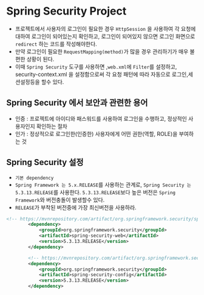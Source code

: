 # Spring Security Project
- 프로젝트에서 사용자의 로그인이 필요한 경우 `HttpSession` 을 사용하여 각 요청에 대하여 로그인이 되어있는지 확인하고, 로그인이 되어있지 않으면 로그인 화면으로 `redirect` 하는 코드를 작성해야한다.
- 만약 로그인이 필요한 `RequestMapping(method)`가 많을 경우 관리하기가 매우 불편한 상황이 된다.
- 이때 `Spring Security` 도구를 사용하면 ,`web.xml`에 `Filter`를 설정하고, security-context.xml 을 설정함으로써 각 요청 패턴에 따라 자동으로 로그인,세션설정등을 할수 있다.
## Spring Security 에서 보안과 관련한 용어
- 인증 : 프로젝트에 아이디와 패스워드를 사용하여 로그인을 수행하고, 정상적인 사용자인지 확인하는 절차
- 인가 : 정상적으로 로그인한(인증한) 사용자에게 어떤 권한(역할, ROLE)을 부여하는 것

## Spring Security 설정
- `기본 dependency`
- `Spring Framework 는 5.x.RELEASE`를 사용하는 관계로, `Spring Security 는 5.3.13.RELEASE`를 사용한다. `5.3.13.RELEASE`보다 높은 버전은 `Spring Framework`와 버전충돌이 발생할수 있다.
- `RELEASE`가 부착된 버전중에 가장 최신버전을 사용하라.
```xml
<!-- https://mvnrepository.com/artifact/org.springframework.security/spring-security-web -->
		<dependency>
			<groupId>org.springframework.security</groupId>
			<artifactId>spring-security-web</artifactId>
			<version>5.3.13.RELEASE</version>
		</dependency>

		<!-- https://mvnrepository.com/artifact/org.springframework.security/spring-security-config -->
		<dependency>
			<groupId>org.springframework.security</groupId>
			<artifactId>spring-security-config</artifactId>
			<version>5.3.13.RELEASE</version>
		</dependency>
```